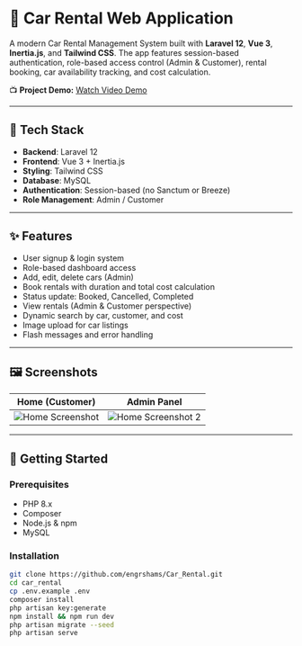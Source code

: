 # 🚗 Car Rental Web Application

A modern Car Rental Management System built with **Laravel 12**, **Vue 3**, **Inertia.js**, and **Tailwind CSS**. The app features session-based authentication, role-based access control (Admin & Customer), rental booking, car availability tracking, and cost calculation.

📺 **Project Demo:** [Watch Video Demo](https://drive.google.com/file/d/1OzUoTm3oNJp1iyOvSEmb-W0ucA4Y2Fu0/view?usp=sharing)

---

## 🔧 Tech Stack

- **Backend**: Laravel 12
- **Frontend**: Vue 3 + Inertia.js
- **Styling**: Tailwind CSS
- **Database**: MySQL
- **Authentication**: Session-based (no Sanctum or Breeze)
- **Role Management**: Admin / Customer

---

## ✨ Features

- User signup & login system
- Role-based dashboard access
- Add, edit, delete cars (Admin)
- Book rentals with duration and total cost calculation
- Status update: Booked, Cancelled, Completed
- View rentals (Admin & Customer perspective)
- Dynamic search by car, customer, and cost
- Image upload for car listings
- Flash messages and error handling

---

## 🖼️ Screenshots

| Home (Customer) | Admin Panel |
|-----------------|-------------|
| ![Home Screenshot](screenshots/home.png) | ![Home Screenshot 2](screenshots/home2.png) | ![Admin Screenshot](screenshots/admin.png) |

---

## 🚀 Getting Started

### Prerequisites

- PHP 8.x
- Composer
- Node.js & npm
- MySQL

### Installation

```bash
git clone https://github.com/engrshams/Car_Rental.git
cd car_rental
cp .env.example .env
composer install
php artisan key:generate
npm install && npm run dev
php artisan migrate --seed
php artisan serve
